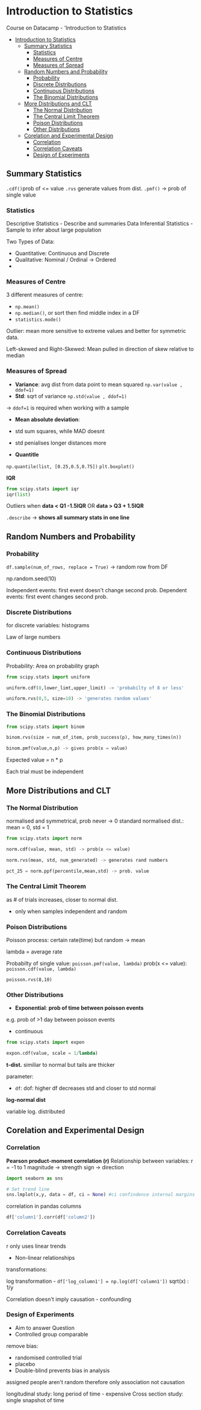 # Introduction to Statistics 

Course on Datacamp - 'Introduction to Statistics

- [Introduction to Statistics](#introduction-to-statistics)
  - [Summary Statistics](#summary-statistics)
    - [Statistics](#statistics)
    - [Measures of Centre](#measures-of-centre)
    - [Measures of Spread](#measures-of-spread)
  - [Random Numbers and Probability](#random-numbers-and-probability)
    - [Probability](#probability)
    - [Discrete Distributions](#discrete-distributions)
    - [Continuous Distributions](#continuous-distributions)
    - [The Binomial Distributions](#the-binomial-distributions)
  - [More Distributions and CLT](#more-distributions-and-clt)
    - [The Normal Distribution](#the-normal-distribution)
    - [The Central Limit Theorem](#the-central-limit-theorem)
    - [Poison Distributions](#poison-distributions)
    - [Other Distributions](#other-distributions)
  - [Corelation and Experimental Design](#corelation-and-experimental-design)
    - [Correlation](#correlation)
    - [Correlation Caveats](#correlation-caveats)
    - [Design of Experiments](#design-of-experiments)

## Summary Statistics

`.cdf()`prob of <= value
`.rvs` generate values from dist.
`.pmf()` -> prob of single value
### Statistics

Descriptive Statistics - Describe and summaries Data
Inferential Statistics - Sample to infer about large population

Two Types of Data:
- Quantitative: Continuous and Discrete
- Qualitative: Nominal / Ordinal -> Ordered
- 
### Measures of Centre

3 different measures of centre:
- `np.mean()`
- `np.median()`, or sort then find middle index in a DF 
- `statistics.mode()`

Outlier: mean more sensitive to extreme values and better for symmetric data.

Left-skewed and Right-Skewed: Mean pulled in direction of skew relative to median

### Measures of Spread

- **Variance**:
avg dist from data point to mean squared
`np.var(value , ddof=1)`
- **Std**:
sqrt of variance
`np.std(value , ddof=1)`

-> `ddof=1` is required when working with a sample

- **Mean absolute deviation**:
- std sum squares, while MAD doesnt
- std penialises longer distances more 

- **Quantitle**

`np.quantile(list, [0.25,0.5,0.75])`
`plt.boxplot()`

**IQR**
```python
from scipy.stats import iqr
iqr(list)
```
Outliers when 
**data < Q1 -1.5IQR**
OR 
**data > Q3 + 1.5IQR**

`.describe` -> **shows all summary stats in one line**

## Random Numbers and Probability

### Probability

`df.sample(num_of_rows, replace = True)` -> random row from DF

np.random.seed(10)

Independent events: first event doesn't change second prob.
Dependent events: first event changes second prob.

### Discrete Distributions

for discrete variables: histograms

Law of large numbers

### Continuous Distributions

Probability: Area on probability graph

```python
from scipy.stats import uniform

uniform.cdf(8,lower_limt,upper_limit) -> 'probabilty of 8 or less'

uniform.rvs(0,5, size=10) -> 'generates random values'
```

### The Binomial Distributions

```python
from scipy.stats import binom

binom.rvs(size = num_of_item, prob_success(p), how_many_times(n))

binom.pmf(value,n,p) -> gives prob(x = value) 
```

Expected value = n * p

Each trial must be independent

## More Distributions and CLT

### The Normal Distribution

normalised and symmetrical, prob never -> 0
standard normalised dist.: mean = 0, std = 1

```python
from scipy.stats import norm

norm.cdf(value, mean, std) -> prob(x <= value)

norm.rvs(mean, std, num_generated) -> generates rand numbers

pct_25 = norm.ppf(percentile,mean,std) -> prob. value

```

### The Central Limit Theorem

as # of trials increases, closer to normal dist.

- only when samples independent and random

### Poison Distributions

Poisson process: certain rate(time) but random -> mean

lambda = average rate

Probabilty of single value: `poisson.pmf(value, lambda)`
prob(x <= value): `poisson.cdf(value, lambda)`

`poisson.rvs(8,10)`

### Other Distributions

- **Exponential**: **prob of time between poisson events**

e.g. prob of >1 day between poisson events
- continuous
  
```python
from scipy.stats import expon

expon.cdf(value, scale = 1/lambda)
```
**t-dist.**
similiar to normal but tails are thicker

parameter:
- `df`: dof: higher df decreases std and closer to std normal


**log-normal dist**

variable log. distributed

## Corelation and Experimental Design 

### Correlation

**Pearson product-moment correlation (r)**
Relationship between variables:
r = -1 to 1
magnitude -> strength
sign -> direction

```python
import seaborn as sns

# Set trend line
sns.lmplot(x,y, data = df, ci = None) #ci confindence internal margins set to None

```

correlation in pandas columns
```python
df['column1'].corr(df['column2'])
```

### Correlation Caveats

r only uses linear trends

- Non-linear relationships

transformations:

log transformation - `df['log_column1'] = np.log(df['column1'])`
sqrt(x) : 1/y

Correlation doesn't imply causation - confounding

### Design of Experiments

- Aim to answer Question
- Controlled group comparable

remove bias:
- randomised controlled trial
- placebo
- Double-blind prevents bias in analysis

assigned people aren't random therefore only association not causation
 
longitudinal study: long period of time - expensive
Cross section study: single snapshot of time

